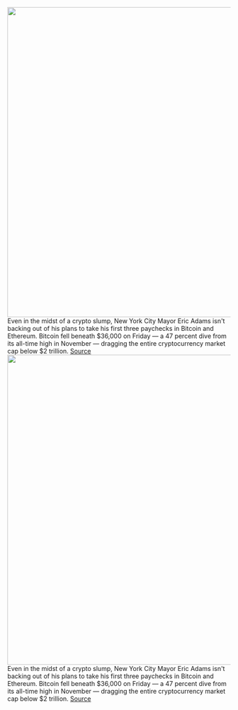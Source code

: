 <img src='https://cdn.vox-cdn.com/thumbor/LKwDBVrtpSxSglYuCzODPYsW0jA=/0x0:5585x3724/1200x800/filters:focal(2400x1119:3292x2011)/cdn.vox-cdn.com/uploads/chorus_image/image/70420483/1365932278.0.jpg' width='700px' /><br/>
Even in the midst of a crypto slump, New York City Mayor Eric Adams isn't backing out of his plans to take his first three paychecks in Bitcoin and Ethereum. Bitcoin fell beneath $36,000 on Friday — a 47 percent dive from its all-time high in November — dragging the entire cryptocurrency market cap below $2 trillion.
<a href='https://www.theverge.com/2022/1/22/22896232/nyc-mayor-bitcoin-crypto-market-eric-adams'> Source <a/><img src='https://cdn.vox-cdn.com/thumbor/LKwDBVrtpSxSglYuCzODPYsW0jA=/0x0:5585x3724/1200x800/filters:focal(2400x1119:3292x2011)/cdn.vox-cdn.com/uploads/chorus_image/image/70420483/1365932278.0.jpg' width='700px' /><br/>
Even in the midst of a crypto slump, New York City Mayor Eric Adams isn't backing out of his plans to take his first three paychecks in Bitcoin and Ethereum. Bitcoin fell beneath $36,000 on Friday — a 47 percent dive from its all-time high in November — dragging the entire cryptocurrency market cap below $2 trillion.
<a href='https://www.theverge.com/2022/1/22/22896232/nyc-mayor-bitcoin-crypto-market-eric-adams'> Source <a/>